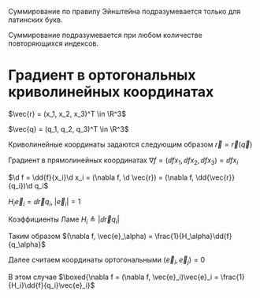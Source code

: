 Суммирование по правилу Эйнштейна подразумевается только для латинских букв.

Суммирование подразумевается при любом количестве повторяющихся индексов.

# Градиент в ортогональных криволинейных координатах

$$\newcommand{\dd}[2]{\frac{\partial #1}{\partial #2}}$$
$$\newcommand{\d}{\mathrm{d}}$$

$\vec{r} = (x_1, x_2, x_3)^T \in \R^3$

$\vec{q} = (q_1, q_2, q_3)^T \in \R^3$

Криволинейные координаты задаются следующим образом $\vec{r} = \vec{r}(\vec{q})$

Градиент в прямолинейных координатах $\nabla f = (\dd{f}{x_1}, \dd{f}{x_2}, \dd{f}{x_3}) = \dd{f}{x_i}$

$\d f = \dd{f}{x_i}\d x_i = (\nabla f, \d \vec{r}) = (\nabla f, \dd{\vec{r}}{q_i})\d q_i$

$H_i\vec{e}_i = \dd{\vec{r}}{q_i}, \; |\vec{e}_i| = 1$

Коэффициенты Ламе $H_i \triangleq |\dd{\vec{r}}{q_i}|$

Таким образом $(\nabla f, \vec{e}_\alpha) = \frac{1}{H_\alpha}\dd{f}{q_\alpha}$

Далее считаем координаты ортогональными $(\vec{e}_i, \vec{e}_j) = 0$

В этом случае $\boxed{\nabla f = (\nabla f, \vec{e}_i)\vec{e}_i = \frac{1}{H_i}\dd{f}{q_i}\vec{e}_i}$